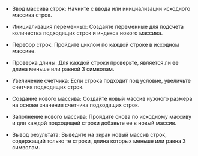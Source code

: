 

* Ввод массива строк: Начните с ввода или инициализации исходного массива строк.

* Инициализация переменных: Создайте переменные для подсчета количества подходящих строк и индекса нового массива.

* Перебор строк: Пройдите циклом по каждой строке в исходном массиве.

* Проверка длины: Для каждой строки проверьте, является ли ее длина меньше или равной 3 символам.

* Увеличение счетчика: Если строка подходит под условие, увеличьте счетчик подходящих строк.

* Создание нового массива: Создайте новый массив нужного размера на основе значения счетчика подходящих строк.

* Заполнение нового массива: Пройдите снова по исходному массиву и для каждой подходящей строки добавьте ее в новый массив.

* Вывод результата: Выведите на экран новый массив строк, содержащий только те строки, длина которых меньше или равна 3 символам.
